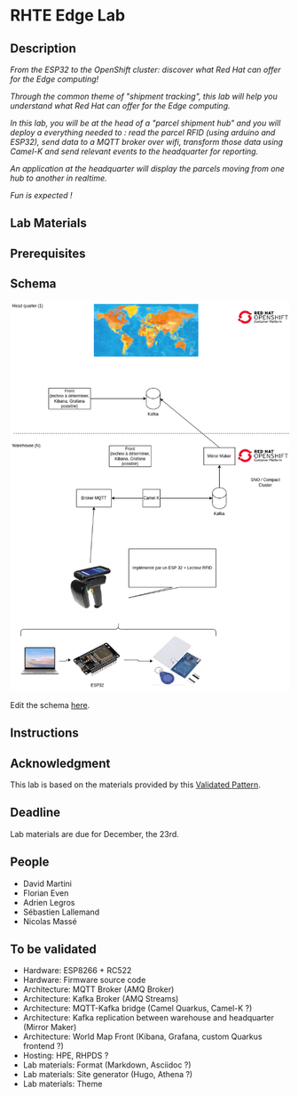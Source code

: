 # RHTE Edge Lab

## Description

*From the ESP32 to the OpenShift cluster: discover what Red Hat can offer for the Edge computing!*

*Through the common theme of "shipment tracking", this lab will help you understand what Red Hat can offer for the Edge computing.*

*In this lab, you will be at the head of a "parcel shipment hub" and you will deploy a everything needed to : read the parcel RFID (using arduino and ESP32), send data to a MQTT broker over wifi, transform those data using Camel-K and send relevant events to the headquarter for reporting.*

*An application at the headquarter will display the parcels moving from one hub to another in realtime.*

*Fun is expected !*

## Lab Materials

## Prerequisites

## Schema

![Schema](Schema.png)

Edit the schema [here](https://app.diagrams.net/#HRHTE-2023-Edge-Lab%2Fpreparation%2Fmain%2FSchema.drawio).

## Instructions


## Acknowledgment

This lab is based on the materials provided by this [Validated Pattern](https://redhat-gitops-patterns.io/industrial-edge/).

## Deadline

Lab materials are due for December, the 23rd.

## People

* David Martini
* Florian Even
* Adrien Legros
* Sébastien Lallemand
* Nicolas Massé

## To be validated

* Hardware: ESP8266 + RC522
* Hardware: Firmware source code
* Architecture: MQTT Broker (AMQ Broker)
* Architecture: Kafka Broker (AMQ Streams)
* Architecture: MQTT-Kafka bridge (Camel Quarkus, Camel-K ?)
* Architecture: Kafka replication between warehouse and headquarter (Mirror Maker)
* Architecture: World Map Front (Kibana, Grafana, custom Quarkus frontend ?)
* Hosting: HPE, RHPDS ?
* Lab materials: Format (Markdown, Asciidoc ?)
* Lab materials: Site generator (Hugo, Athena ?)
* Lab materials: Theme


